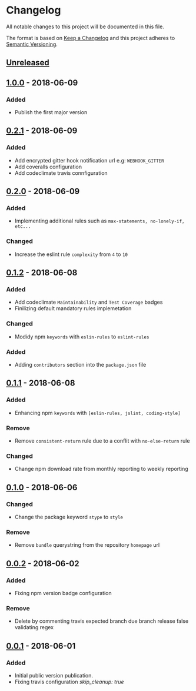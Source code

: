 # Changelog
All notable changes to this project will be documented in this file.

The format is based on [Keep a Changelog](https://keepachangelog.com/en/1.0.0/)
and this project adheres to [Semantic Versioning](https://semver.org/spec/v2.0.0.html).

## [Unreleased]

## [1.0.0] - 2018-06-09
### Added
- Publish the first major version

## [0.2.1] - 2018-06-09
### Added
- Add encrypted gitter hook notification url e.g: `WEBHOOK_GITTER`
- Add coveralls configuration
- Add codeclimate travis connfiguration

## [0.2.0] - 2018-06-09
### Added
- Implementing additional rules such as `max-statements, no-lonely-if, etc...`

### Changed
- Increase the eslint rule `complexity` from `4` to `10`

## [0.1.2] - 2018-06-08
### Added
- Add codeclimate `Maintainability` and `Test Coverage` badges
- Finilizing default mandatory rules implemetation

### Changed
- Modidy npm `keywords` with `eslin-rules` to `eslint-rules`

### Added
- Adding `contributors` section into the `package.json` file

## [0.1.1] - 2018-06-08
### Added
- Enhancing npm `keywords` with `[eslin-rules, jslint, coding-style]`

### Remove
- Remove `consistent-return` rule due to a conflit with `no-else-return` rule

### Changed
- Change npm download rate from monthly reporting to weekly reporting

## [0.1.0] - 2018-06-06
### Changed
- Change the package keyword `stype` to `style`

### Remove
- Remove `bundle` querystring from the repository `homepage` url

## [0.0.2] - 2018-06-02
### Added
- Fixing npm version badge configuration

### Remove
- Delete by commenting travis expected branch due branch release false validating regex

## [0.0.1] - 2018-06-01
### Added
- Initial public version publication.
- Fixing travis configuration *skip_cleanup: true*

[Unreleased]: https://github.com/djanta/eslint-config-djantajs/compare/v1.0.0...HEAD
[1.0.0]: https://github.com/djanta/eslint-config-djantajs/compare/v0.2.1...v1.0.0
[0.2.1]: https://github.com/djanta/eslint-config-djantajs/compare/v0.2.0...v0.2.1
[0.2.0]: https://github.com/djanta/eslint-config-djantajs/compare/v0.1.2...v0.2.0
[0.1.2]: https://github.com/djanta/eslint-config-djantajs/compare/v0.1.1...v0.1.2
[0.1.1]: https://github.com/djanta/eslint-config-djantajs/compare/v0.1.0...v0.1.1
[0.1.0]: https://github.com/djanta/eslint-config-djantajs/compare/v0.0.2...v0.1.0
[0.0.2]: https://github.com/djanta/eslint-config-djantajs/compare/v0.0.1...v0.0.2
[0.0.1]: https://github.com/djanta/eslint-config-djantajs/compare/master...v0.0.1
